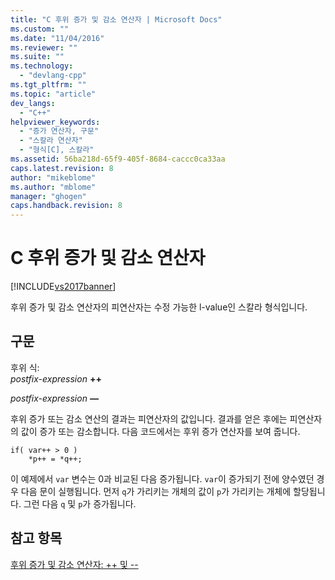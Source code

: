 ```yaml
---
title: "C 후위 증가 및 감소 연산자 | Microsoft Docs"
ms.custom: ""
ms.date: "11/04/2016"
ms.reviewer: ""
ms.suite: ""
ms.technology: 
  - "devlang-cpp"
ms.tgt_pltfrm: ""
ms.topic: "article"
dev_langs: 
  - "C++"
helpviewer_keywords: 
  - "증가 연산자, 구문"
  - "스칼라 연산자"
  - "형식[C], 스칼라"
ms.assetid: 56ba218d-65f9-405f-8684-caccc0ca33aa
caps.latest.revision: 8
author: "mikeblome"
ms.author: "mblome"
manager: "ghogen"
caps.handback.revision: 8
---
```

# C 후위 증가 및 감소 연산자
[!INCLUDE[vs2017banner](../assembler/inline/includes/vs2017banner.md)]

후위 증가 및 감소 연산자의 피연산자는 수정 가능한 l\-value인 스칼라 형식입니다.  
  
## 구문  
 후위 식:  
 *postfix\-expression*  **\+\+**  
  
 *postfix\-expression*  **––**  
  
 후위 증가 또는 감소 연산의 결과는 피연산자의 값입니다.  결과를 얻은 후에는 피연산자의 값이 증가 또는 감소합니다.  다음 코드에서는 후위 증가 연산자를 보여 줍니다.  
  
```  
if( var++ > 0 )  
    *p++ = *q++;  
```  
  
 이 예제에서 `var` 변수는 0과 비교된 다음 증가됩니다.  `var`이 증가되기 전에 양수였던 경우 다음 문이 실행됩니다.  먼저 `q`가 가리키는 개체의 값이 `p`가 가리키는 개체에 할당됩니다.  그런 다음 `q` 및 `p`가 증가됩니다.  
  
## 참고 항목  
 [후위 증가 및 감소 연산자: \+\+ 및 \-\-](../cpp/postfix-increment-and-decrement-operators-increment-and-decrement.md)